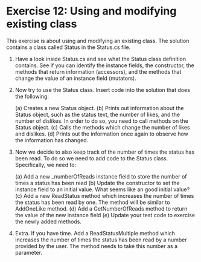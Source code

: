﻿# Exercise 12: Using and modifying existing class

This exercise is about using and modifying an existing class. The solution contains 
a class called Status in the Status.cs file.

1. Have a look inside Status.cs and see what the Status class definition contains. 
   See if you can identify the instance fields, the constructor, the methods that 
   return information (accessors), and the methods that change the value of an 
   instance field (mutators).

2. Now try to use the Status class. Insert code into the solution that does the 
   following: 
   
   (a) Creates a new Status object.
   (b) Prints out information about the Status object, such as the status text, 
       the number of likes, and the number of dislikes. In order to do so, you 
	   need to call methods on the Status object. 
   (c) Calls the methods which change the number of likes and dislikes. 
   (d) Prints out the information once again to observe how the information 
       has changed.

3. Now we decide to also keep track of the number of times the status has been read. 
   To do so we need to add code to the Status class. Specifically, we need to: 
   
   (a) Add a new _numberOfReads instance field to store the number of times a status 
       has been read
   (b) Update the constructor to set the instance field to an initial value. 
       What seems like an good initial value?
   (c) Add a new ReadStatus method which increases the number of times the status
       has been read by one. The method will be similar to AddOneLike method.
   (d) Add a GetNumberOfReads method to return the value of the new instance field
   (e) Update your test code to exercise the newly added methods.

4. Extra. If you have time. Add a ReadStatusMultiple method which increases the
   number of times the status has been read by a number provided by the user.
   The method needs to take this number as a parameter.